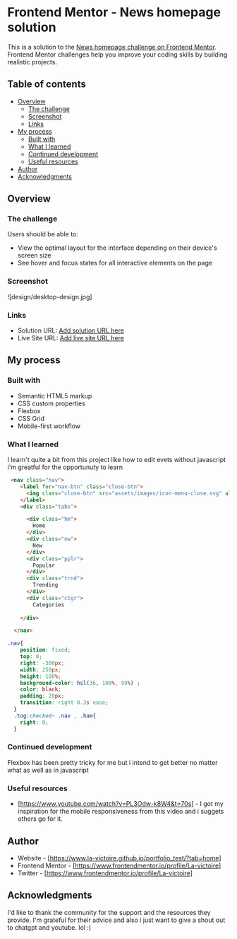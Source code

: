 # Frontend Mentor - News homepage solution

This is a solution to the [News homepage challenge on Frontend Mentor](https://www.frontendmentor.io/challenges/news-homepage-H6SWTa1MFl). Frontend Mentor challenges help you improve your coding skills by building realistic projects. 

## Table of contents

- [Overview](#overview)
  - [The challenge](#the-challenge)
  - [Screenshot](#screenshot)
  - [Links](#links)
- [My process](#my-process)
  - [Built with](#HTML,CSS)
  - [What I learned](#what-i-learned)
  - [Continued development](#continued-development)
  - [Useful resources](#Youtube,chatgpt)
- [Author](#La_victoire.dev)
- [Acknowledgments](#acknowledgments)


## Overview

### The challenge

Users should be able to:

- View the optimal layout for the interface depending on their device's screen size
- See hover and focus states for all interactive elements on the page

### Screenshot

![design/desktop-design.jpg]



### Links

- Solution URL: [Add solution URL here](https://your-solution-url.com)
- Live Site URL: [Add live site URL here](https://your-live-site-url.com)

## My process

### Built with

- Semantic HTML5 markup
- CSS custom properties
- Flexbox
- CSS Grid
- Mobile-first workflow



### What I learned

I learn't quite a bit from this project like how to edit evets without javascript
i'm greatful for the opportunuty to learn 

```html
 <nav class="nav">
    <label for="nav-btn" class="close-btn">
      <img class="close-btn" src="assets/images/icon-menu-close.svg" alt="">
    </label>
    <div class="tabs">

      <div class="hm"> 
        Home 
      </div>
      <div class="nw">
        New
      </div>
      <div class="pplr">
        Popular
      </div>
      <div class="trnd">
        Trending
      </div>
      <div class="ctgr">
        Categories
  
    </div>

  </nav>
```
```css
.nav{
    position: fixed;
    top: 0;
    right: -300px;
    width: 250px;
    height: 100%;
    background-color: hsl(36, 100%, 99%) ;
    color: black;
    padding: 20px;
    transition: right 0.3s ease;
  }
  .tog:checked~ .nav , .ham{
    right: 0;
  }
```



### Continued development

Flexbox has been pretty tricky for me but i intend to get better no matter what as well as in javascript


### Useful resources

- [https://www.youtube.com/watch?v=PL3Odw-k8W4&t=70s] - I got my inspiration for the mobile responsiveness from this video and i suggets others go for it.



## Author

- Website - [https://www.la-victoire.github.io/portfolio_test/?tab=home]
- Frontend Mentor - [https://www.frontendmentor.io/profile/La-victoire]
- Twitter - [https://www.frontendmentor.io/profile/La-victoire]


## Acknowledgments

I'd like to thank the community for the support and the resources they provide. I'm grateful for their advice and also i just want to give a shout out to chatgpt and youtube. lol :)


